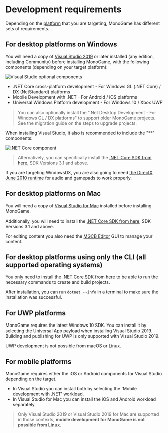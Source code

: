 # Development requirements

Depending on the [platform](platforms.md) that you are targeting, MonoGame has different sets of requirements.

## For desktop platforms on Windows

You will need a copy of [Visual Studio 2019](https://www.monogame.net/downloads/) or later installed (any edition, including Community) before installing MonoGame, with the following components (depending on your target platform):

![Visual Studio optional components](~/images/getting_started/1_installer_vs_components.png)

* .NET Core cross-platform development - For Windows GL (.NET Core) / DX (NetStandard) platforms
* Mobile Development with .NET - For Android / iOS platforms
* Universal Windows Platform development - For Windows 10 / Xbox UWP

> You can also optionally install the ".Net Desktop Development - For Windows GL / DX platforms" to support older MonoGame projects.  See the migration guide on the steps to upgrade projects.

When installing Visual Studio, it also is recommended to include the "**" components:

![.NET Core component](~/images/getting_started/1_netdesktopcomponet.png)

> Alternatively, you can specifically install the [.NET Core SDK from here](https://dotnet.microsoft.com/download), SDK Versions 3.1 and above.

If you are targeting WindowsDX, you are also going to need [the DirectX June 2010 runtime](https://www.microsoft.com/en-us/download/details.aspx?id=8109) for audio and gamepads to work properly.

## For desktop platforms on Mac

You will need a copy of [Visual Studio for Mac](https://visualstudio.microsoft.com/vs/mac/) installed before installing MonoGame.

Additionally, you will need to install the [.NET Core SDK from here](https://dotnet.microsoft.com/download), SDK Versions 3.1 and above.

For editing content you also need the [MGCB Editor](~/articles/tools/mgcb_editor.md) GUI to manage your content.

## For desktop platforms using only the CLI (all supported operating systems)

You only need to install the [.NET Core SDK from here](https://dotnet.microsoft.com/download) to be able to run the necessary commands to create and build projects.

After installation, you can run `dotnet --info` in a terminal to make sure the installation was successful.

## For UWP platforms

MonoGame requires the latest Windows 10 SDK.
You can install it by selecting the Universal App payload when installing Visual Studio 2019.
Building and publishing for UWP is only supported with Visual Studio 2019.

UWP development is not possible from macOS or Linux.

## For mobile platforms

MonoGame requires either the iOS or Android components for Visual Studio depending on the target.

* In Visual Studio you can install both by selecting the 'Mobile development with .NET' workload.
* In Visual Studio for Mac you can install the iOS and Android workload separately.

> Only Visual Studio 2019 or Visual Studio 2019 for Mac are supported in those contexts, **mobile development for MonoGame is not possible from Linux.**
